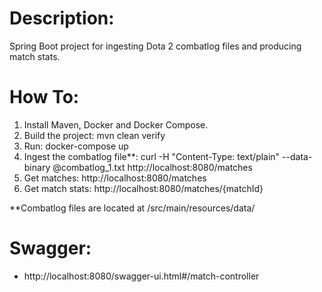# Description:
Spring Boot project for ingesting Dota 2 combatlog files and producing match stats.

# How To:
1. Install Maven, Docker and Docker Compose.
2. Build the project: mvn clean verify
3. Run: docker-compose up
4. Ingest the combatlog file**: curl -H "Content-Type: text/plain" --data-binary @combatlog_1.txt http://localhost:8080/matches
5. Get matches: http://localhost:8080/matches
6. Get match stats: http://localhost:8080/matches/{matchId}

**Combatlog files are located at /src/main/resources/data/

# Swagger:
- http://localhost:8080/swagger-ui.html#/match-controller